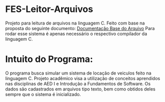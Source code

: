# FES-Leitor-Arquivos
Projeto para leitura de arquivos na linguagem C. Feito com base na proposta do seguinte documento: [Documentação Base do Arquivo](documentacao_base.pdf)
Para rodar esse sistema é apenas necessário o respectivo compilador da linguagem C.

# Intuito do Programa:
O programa busca simular um sistema de locação de veiculos feito na linguagem C. Projeto acadêmico visa a utilização de conceitos aprendidos nas disciplinas de AED I e Introdução a Fundamentos de Software.
Os dados são cadastrados em arquivos tipo texto, bem como obtidos deles sempre que o sistema é inicializado.
